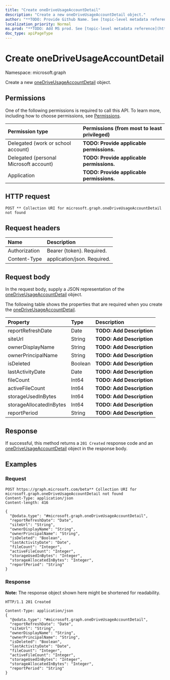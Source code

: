 ```yaml
---
title: "Create oneDriveUsageAccountDetail"
description: "Create a new oneDriveUsageAccountDetail object."
author: "**TODO: Provide Github Name. See [topic-level metadata reference](https://msgo.azurewebsites.net/add/document/guidelines/metadata.html#topic-level-metadata)**"
localization_priority: Normal
ms.prod: "**TODO: Add MS prod. See [topic-level metadata reference](https://msgo.azurewebsites.net/add/document/guidelines/metadata.html#topic-level-metadata)**"
doc_type: apiPageType
---
```


# Create oneDriveUsageAccountDetail
Namespace: microsoft.graph

Create a new [oneDriveUsageAccountDetail](../resources/onedriveusageaccountdetail.md) object.

## Permissions
One of the following permissions is required to call this API. To learn more, including how to choose permissions, see [Permissions](/graph/permissions-reference).

|Permission type|Permissions (from most to least privileged)|
|:---|:---|
|Delegated (work or school account)|**TODO: Provide applicable permissions.**|
|Delegated (personal Microsoft account)|**TODO: Provide applicable permissions.**|
|Application|**TODO: Provide applicable permissions.**|

## HTTP request

<!-- {
  "blockType": "ignored"
}
-->
``` http
POST ** Collection URI for microsoft.graph.oneDriveUsageAccountDetail not found
```

## Request headers
|Name|Description|
|:---|:---|
|Authorization|Bearer {token}. Required.|
|Content-Type|application/json. Required.|

## Request body
In the request body, supply a JSON representation of the [oneDriveUsageAccountDetail](../resources/onedriveusageaccountdetail.md) object.

The following table shows the properties that are required when you create the [oneDriveUsageAccountDetail](../resources/onedriveusageaccountdetail.md).

|Property|Type|Description|
|:---|:---|:---|
|reportRefreshDate|Date|**TODO: Add Description**|
|siteUrl|String|**TODO: Add Description**|
|ownerDisplayName|String|**TODO: Add Description**|
|ownerPrincipalName|String|**TODO: Add Description**|
|isDeleted|Boolean|**TODO: Add Description**|
|lastActivityDate|Date|**TODO: Add Description**|
|fileCount|Int64|**TODO: Add Description**|
|activeFileCount|Int64|**TODO: Add Description**|
|storageUsedInBytes|Int64|**TODO: Add Description**|
|storageAllocatedInBytes|Int64|**TODO: Add Description**|
|reportPeriod|String|**TODO: Add Description**|



## Response

If successful, this method returns a `201 Created` response code and an [oneDriveUsageAccountDetail](../resources/onedriveusageaccountdetail.md) object in the response body.

## Examples

### Request
<!-- {
  "blockType": "request",
  "name": "create_onedriveusageaccountdetail_from_"
}
-->
``` http
POST https://graph.microsoft.com/beta** Collection URI for microsoft.graph.oneDriveUsageAccountDetail not found
Content-Type: application/json
Content-length: 416

{
  "@odata.type": "#microsoft.graph.oneDriveUsageAccountDetail",
  "reportRefreshDate": "Date",
  "siteUrl": "String",
  "ownerDisplayName": "String",
  "ownerPrincipalName": "String",
  "isDeleted": "Boolean",
  "lastActivityDate": "Date",
  "fileCount": "Integer",
  "activeFileCount": "Integer",
  "storageUsedInBytes": "Integer",
  "storageAllocatedInBytes": "Integer",
  "reportPeriod": "String"
}
```


### Response
**Note:** The response object shown here might be shortened for readability.
<!-- {
  "blockType": "response",
  "truncated": true,
  "@odata.type": "microsoft.graph.oneDriveUsageAccountDetail"
}
-->
``` http
HTTP/1.1 201 Created

Content-Type: application/json
{
  "@odata.type": "#microsoft.graph.oneDriveUsageAccountDetail",
  "reportRefreshDate": "Date",
  "siteUrl": "String",
  "ownerDisplayName": "String",
  "ownerPrincipalName": "String",
  "isDeleted": "Boolean",
  "lastActivityDate": "Date",
  "fileCount": "Integer",
  "activeFileCount": "Integer",
  "storageUsedInBytes": "Integer",
  "storageAllocatedInBytes": "Integer",
  "reportPeriod": "String"
}
```

